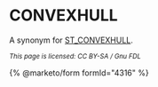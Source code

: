 # CONVEXHULL

A synonym for [ST\_CONVEXHULL](st_convexhull.md).

<sub>_This page is licensed: CC BY-SA / Gnu FDL_</sub>

{% @marketo/form formId="4316" %}
